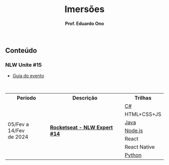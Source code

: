 <h1 align="center">Imersões</h1>

<h4 align="center">Prof. Eduardo Ono</h4>

&nbsp;

## Conteúdo

### NLW Unite #15

  * [Guia do evento](https://efficient-sloth-d85.notion.site/Guia-do-evento-ddcb3541475b4a539d88e438b849b031)

&nbsp;

<table>
  <tr>
    <th>Período</th>
    <th>Descrição</th>
    <th>Trilhas</th>
  </tr>
  <tr>
    <td rowspan="8">05/Fev a 14/Fev<br>de 2024</td>
    <td rowspan="8"><a href="./nlw-expert-14/"><strong>Rocketseat - NLW Expert #14</strong></a></td>
  </tr>
  <tr>
    <td><a href="./nlw-expert-14/c-sharp/">C#</a></td>
  </tr>
  <tr>
    <td>HTML+CSS+JS</td>
  </tr>
  <tr>
    <td><a href="./nlw-expert-14/java/">Java</a></td>
  </tr>
  <tr>
    <td><a href="./nlw-expert-14/node-js/">Node.js</a></td>
  </tr>
  <tr>
    <td>React</td>
  </tr>
  <tr>
    <td>React Native</td>
  </tr>
  <tr>
    <td><a href="./nlw-expert-14/python/">Python</a></td>
  </tr>
</table>

&nbsp;
